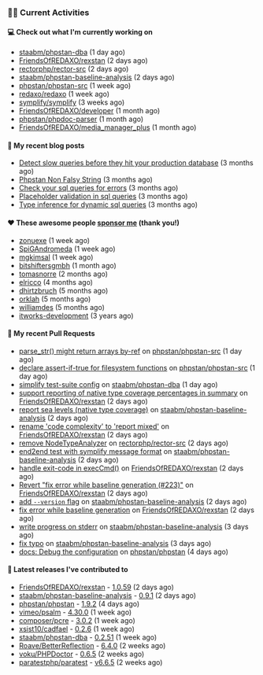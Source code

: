### 👨‍💻 Current Activities


#### 💻 Check out what I'm currently working on

- [staabm/phpstan-dba](https://github.com/staabm/phpstan-dba) (1 day ago)
- [FriendsOfREDAXO/rexstan](https://github.com/FriendsOfREDAXO/rexstan) (2 days ago)
- [rectorphp/rector-src](https://github.com/rectorphp/rector-src) (2 days ago)
- [staabm/phpstan-baseline-analysis](https://github.com/staabm/phpstan-baseline-analysis) (2 days ago)
- [phpstan/phpstan-src](https://github.com/phpstan/phpstan-src) (1 week ago)
- [redaxo/redaxo](https://github.com/redaxo/redaxo) (1 week ago)
- [symplify/symplify](https://github.com/symplify/symplify) (3 weeks ago)
- [FriendsOfREDAXO/developer](https://github.com/FriendsOfREDAXO/developer) (1 month ago)
- [phpstan/phpdoc-parser](https://github.com/phpstan/phpdoc-parser) (1 month ago)
- [FriendsOfREDAXO/media_manager_plus](https://github.com/FriendsOfREDAXO/media_manager_plus) (1 month ago)


#### 📜 My recent blog posts

- [Detect slow queries before they hit your production database](https://staabm.github.io/2022/08/16/phpstan-dba-query-plan-analysis.html) (3 months ago)
- [Phpstan Non Falsy String](https://staabm.github.io/2022/08/11/phpstan-non-falsy-string.html) (3 months ago)
- [Check your sql queries for errors](https://staabm.github.io/2022/08/05/phpstan-dba-syntax-error-detection.html) (3 months ago)
- [Placeholder validation in sql queries](https://staabm.github.io/2022/07/30/phpstan-dba-placeholder-validation.html) (3 months ago)
- [Type inference for dynamic sql queries](https://staabm.github.io/2022/07/23/phpstan-dba-inference-placeholder.html) (3 months ago)


#### ❤️ These awesome people [sponsor me](https://github.com/sponsors/staabm) (thank you!)

- [zonuexe](https://github.com/zonuexe) (1 week ago)
- [SpiGAndromeda](https://github.com/SpiGAndromeda) (1 week ago)
- [mgkimsal](https://github.com/mgkimsal) (1 week ago)
- [bitshiftersgmbh](https://github.com/bitshiftersgmbh) (1 month ago)
- [tomasnorre](https://github.com/tomasnorre) (2 months ago)
- [elricco](https://github.com/elricco) (4 months ago)
- [dhirtzbruch](https://github.com/dhirtzbruch) (5 months ago)
- [orklah](https://github.com/orklah) (5 months ago)
- [williamdes](https://github.com/williamdes) (5 months ago)
- [itworks-development](https://github.com/itworks-development) (3 years ago)


#### 🔨 My recent Pull Requests

- [parse_str() might return arrays by-ref](https://github.com/phpstan/phpstan-src/pull/1994) on [phpstan/phpstan-src](https://github.com/phpstan/phpstan-src) (1 day ago)
- [declare assert-if-true for filesystem functions](https://github.com/phpstan/phpstan-src/pull/1993) on [phpstan/phpstan-src](https://github.com/phpstan/phpstan-src) (1 day ago)
- [simplify test-suite config](https://github.com/staabm/phpstan-dba/pull/464) on [staabm/phpstan-dba](https://github.com/staabm/phpstan-dba) (1 day ago)
- [support reporting of native type coverage percentages in summary](https://github.com/FriendsOfREDAXO/rexstan/pull/227) on [FriendsOfREDAXO/rexstan](https://github.com/FriendsOfREDAXO/rexstan) (2 days ago)
- [report sea levels (native type coverage)](https://github.com/staabm/phpstan-baseline-analysis/pull/81) on [staabm/phpstan-baseline-analysis](https://github.com/staabm/phpstan-baseline-analysis) (2 days ago)
- [rename &#39;code complexity&#39; to &#39;report mixed&#39;](https://github.com/FriendsOfREDAXO/rexstan/pull/226) on [FriendsOfREDAXO/rexstan](https://github.com/FriendsOfREDAXO/rexstan) (2 days ago)
- [remove NodeTypeAnalyzer](https://github.com/rectorphp/rector-src/pull/3055) on [rectorphp/rector-src](https://github.com/rectorphp/rector-src) (2 days ago)
- [end2end test with symplify message format](https://github.com/staabm/phpstan-baseline-analysis/pull/80) on [staabm/phpstan-baseline-analysis](https://github.com/staabm/phpstan-baseline-analysis) (2 days ago)
- [handle exit-code in execCmd()](https://github.com/FriendsOfREDAXO/rexstan/pull/225) on [FriendsOfREDAXO/rexstan](https://github.com/FriendsOfREDAXO/rexstan) (2 days ago)
- [Revert &#34;fix error while baseline generation (#223)&#34;](https://github.com/FriendsOfREDAXO/rexstan/pull/224) on [FriendsOfREDAXO/rexstan](https://github.com/FriendsOfREDAXO/rexstan) (2 days ago)
- [add `--version` flag](https://github.com/staabm/phpstan-baseline-analysis/pull/79) on [staabm/phpstan-baseline-analysis](https://github.com/staabm/phpstan-baseline-analysis) (2 days ago)
- [fix error while baseline generation](https://github.com/FriendsOfREDAXO/rexstan/pull/223) on [FriendsOfREDAXO/rexstan](https://github.com/FriendsOfREDAXO/rexstan) (2 days ago)
- [write progress on stderr](https://github.com/staabm/phpstan-baseline-analysis/pull/78) on [staabm/phpstan-baseline-analysis](https://github.com/staabm/phpstan-baseline-analysis) (3 days ago)
- [fix typo](https://github.com/staabm/phpstan-baseline-analysis/pull/77) on [staabm/phpstan-baseline-analysis](https://github.com/staabm/phpstan-baseline-analysis) (3 days ago)
- [docs: Debug the configuration](https://github.com/phpstan/phpstan/pull/8341) on [phpstan/phpstan](https://github.com/phpstan/phpstan) (4 days ago)


#### 🔭 Latest releases I've contributed to

- [FriendsOfREDAXO/rexstan](https://github.com/FriendsOfREDAXO/rexstan) - [1.0.59](https://github.com/FriendsOfREDAXO/rexstan/releases/tag/1.0.59) (2 days ago)
- [staabm/phpstan-baseline-analysis](https://github.com/staabm/phpstan-baseline-analysis) - [0.9.1](https://github.com/staabm/phpstan-baseline-analysis/releases/tag/0.9.1) (2 days ago)
- [phpstan/phpstan](https://github.com/phpstan/phpstan) - [1.9.2](https://github.com/phpstan/phpstan/releases/tag/1.9.2) (4 days ago)
- [vimeo/psalm](https://github.com/vimeo/psalm) - [4.30.0](https://github.com/vimeo/psalm/releases/tag/4.30.0) (1 week ago)
- [composer/pcre](https://github.com/composer/pcre) - [3.0.2](https://github.com/composer/pcre/releases/tag/3.0.2) (1 week ago)
- [xsist10/cadfael](https://github.com/xsist10/cadfael) - [0.2.6](https://github.com/xsist10/cadfael/releases/tag/0.2.6) (1 week ago)
- [staabm/phpstan-dba](https://github.com/staabm/phpstan-dba) - [0.2.51](https://github.com/staabm/phpstan-dba/releases/tag/0.2.51) (1 week ago)
- [Roave/BetterReflection](https://github.com/Roave/BetterReflection) - [6.4.0](https://github.com/Roave/BetterReflection/releases/tag/6.4.0) (2 weeks ago)
- [voku/PHPDoctor](https://github.com/voku/PHPDoctor) - [0.6.5](https://github.com/voku/PHPDoctor/releases/tag/0.6.5) (2 weeks ago)
- [paratestphp/paratest](https://github.com/paratestphp/paratest) - [v6.6.5](https://github.com/paratestphp/paratest/releases/tag/v6.6.5) (2 weeks ago)
